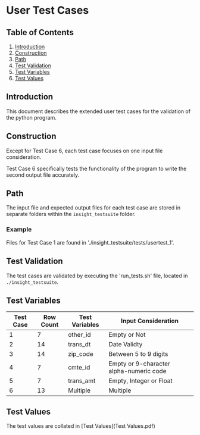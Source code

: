 # User Test Cases

## Table of Contents
1. [Introduction](USERTESTCASES.md#introduction)
2. [Construction](USERTESTCASES.md#construction)
3. [Path](USERTESTCASES.md#path)
4. [Test Validation](USERTESTCASES.md#test-validation)
5. [Test Variables](USERTESTCASES.md#test-variables)
6. [Test Values](USERTESTCASES.md#test-values)

## Introduction
This document describes the extended user test cases for the validation of the python program.

## Construction
Except for Test Case 6, each test case focuses on one input file consideration.

Test Case 6 specifically tests the functionality of the program to write the second output file accurately. 

## Path
The input file and expected output files for each test case are stored in separate folders within the `insight_testsuite` folder.

### Example
Files for Test Case 1 are found in './insight_testsuite/tests/usertest_1'.

## Test Validation
The test cases are validated by executing the 'run_tests.sh' file, located in `./insight_testsuite`.

## Test Variables

| Test Case | Row Count | Test Variables | Input Consideration      |
| ----------| ----------| -------------- | -------------------------| 
|  1        | 7         | other_id       | Empty or Not             |           
|  2        | 14        | trans_dt       | Date Validty             |             
|  3        | 14        | zip_code       | Between 5 to 9 digits    |           
|  4        | 7         | cmte_id        | Empty or 9-character alpha-numeric code |
|  5        | 7         | trans_amt      | Empty, Integer or Float  |          
|  6        | 13        | Multiple       | Multiple                 |         

## Test Values
The test values are collated in [Test Values](Test Values.pdf)
